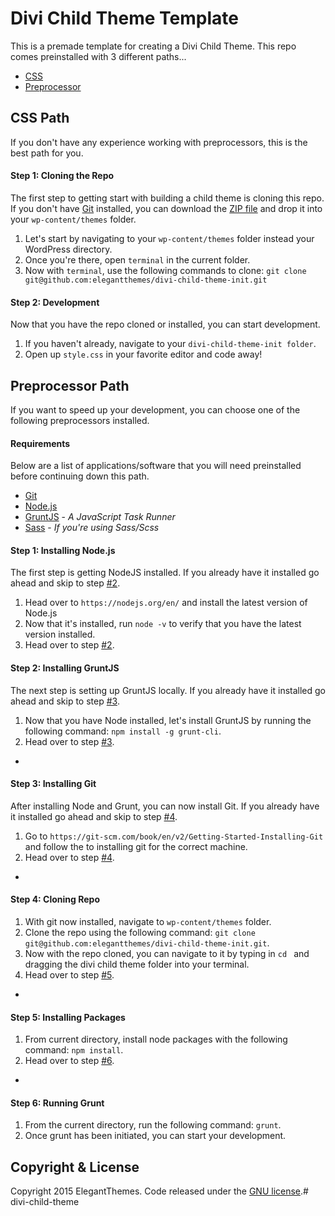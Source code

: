 # Divi Child Theme Template
This is a premade template for creating a Divi Child Theme. This repo comes preinstalled with 3 different paths...
- [CSS](#css-path)
- [Preprocessor](#preprocessor-path)

## CSS Path
If you don't have any experience working with preprocessors, this is the best path for you.

#### Step 1: Cloning the Repo
The first step to getting start with building a child theme is cloning this repo. If you don't have [Git](https://git-scm.com/book/en/v2/Getting-Started-Installing-Git) installed, you can download the [ZIP file](https://github.com/elegantthemes/divi-child-theme-init/archive/master.zip) and drop it into your `wp-content/themes` folder.

1. Let's start by navigating to your `wp-content/themes` folder instead your WordPress directory.
2. Once you're there, open `terminal` in the current folder.
3. Now with `terminal`, use the following commands to clone: `git clone git@github.com:elegantthemes/divi-child-theme-init.git`

#### Step 2: Development
Now that you have the repo cloned or installed, you can start development.

1. If you haven't already, navigate to your `divi-child-theme-init folder`.
2. Open up `style.css` in your favorite editor and code away!


## Preprocessor Path
If you want to speed up your development, you can choose one of the following preprocessors installed.

#### Requirements
Below are a list of applications/software that you will need preinstalled before continuing down this path.
- [Git](https://git-scm.com/book/en/v2/Getting-Started-Installing-Git)
- [Node.js](http://nodejs.org/)
- [GruntJS](http://gruntjs.com/) - _A JavaScript Task Runner_
- [Sass](http://sass-lang.com/install) - _If you're using Sass/Scss_


#### Step 1: Installing Node.js
The first step is getting NodeJS installed. If you already have it installed go ahead and skip to step [#2](#step-2-installing-gruntjs).

1. Head over to `https://nodejs.org/en/` and install the latest version of Node.js
2. Now that it's installed, run `node -v` to verify that you have the latest version installed.
3. Head over to step [#2](#step-2-installing-gruntjs).


#### Step 2: Installing GruntJS
The next step is setting up GruntJS locally. If you already have it installed go ahead and skip to step [#3](#step-3-installing-git).

1. Now that you have Node installed, let's install GruntJS by running the following command: `npm install -g grunt-cli`.
2. Head over to step [#3](#step-3-installing-git).

-

#### Step 3: Installing Git
After installing Node and Grunt, you can now install Git. If you already have it installed go ahead and skip to step [#4](#step-4-cloning-repo).

1. Go to `https://git-scm.com/book/en/v2/Getting-Started-Installing-Git` and follow the to installing git for the correct machine.
2. Head over to step [#4](#step-4-cloning-repo).

-

#### Step 4: Cloning Repo
1. With git now installed, navigate to `wp-content/themes` folder.
2. Clone the repo using the following command: `git clone git@github.com:elegantthemes/divi-child-theme-init.git`.
3. Now with the repo cloned, you can navigate to it by typing in `cd ` and dragging the divi child theme folder into your terminal.
3. Head over to step [#5](#step-5-installing-packages).

-

#### Step 5: Installing Packages
1. From current directory, install node packages with the following command: `npm install`.
2. Head over to step [#6](#step-6-running-grunt).

-

#### Step 6: Running Grunt
1. From the current directory, run the following command: `grunt`.
2. Once grunt has been initiated, you can start your development.

## Copyright & License
Copyright 2015 ElegantThemes. Code released under the [GNU license](https://github.com/elegantthemes/divi-child-theme-init/blob/master/LICENSE).# divi-child-theme
